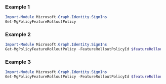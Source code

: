 ### Example 1
```powershell
Import-Module Microsoft.Graph.Identity.SignIns
Get-MgPolicyFeatureRolloutPolicy
```
### Example 2
```powershell
Import-Module Microsoft.Graph.Identity.SignIns
Get-MgPolicyFeatureRolloutPolicy -FeatureRolloutPolicyId $featureRolloutPolicyId -ExpandProperty "appliesTo" 
```
### Example 3
```powershell
Import-Module Microsoft.Graph.Identity.SignIns
Get-MgPolicyFeatureRolloutPolicy -FeatureRolloutPolicyId $featureRolloutPolicyId
```
